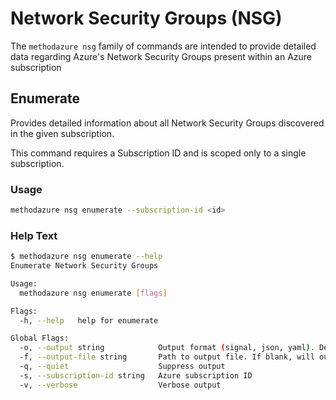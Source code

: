 # Network Security Groups (NSG)

The `methodazure nsg` family of commands are intended to provide detailed data regarding Azure's Network Security Groups present within an Azure subscription

## Enumerate

Provides detailed information about all Network Security Groups discovered in the given subscription.

This command requires a Subscription ID and is scoped only to a single subscription.

### Usage

```bash
methodazure nsg enumerate --subscription-id <id>
```

### Help Text

```bash
$ methodazure nsg enumerate --help
Enumerate Network Security Groups

Usage:
  methodazure nsg enumerate [flags]

Flags:
  -h, --help   help for enumerate

Global Flags:
  -o, --output string            Output format (signal, json, yaml). Default value is signal (default "signal")
  -f, --output-file string       Path to output file. If blank, will output to STDOUT
  -q, --quiet                    Suppress output
  -s, --subscription-id string   Azure subscription ID
  -v, --verbose                  Verbose output

```
